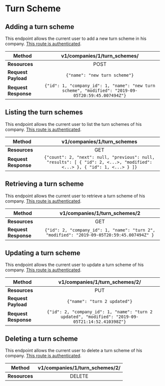 # Turn Scheme

## Adding a turn scheme
This endpoint allows the current user to add a new turn scheme in his company. [This route is authenticated](https://github.com/vision-i40/company_service/tree/master/docs/authentication#authenticated-endpoints).

| **Method**            | v1/companies/1/turn_schemes/     |
|-----------------------|:---------------------:|
| **Resources**         | POST                   |
| **Request Payload**   | `{"name": "new turn scheme"}` |
| **Request Response**  | `{"id": 1, "company_id": 1, "name": "new turn scheme", "modified": "2019-09-05T20:59:45.007494Z"}` |


## Listing the turn schemes
This endpoint allows the current user to list the turn schemes of his company. [This route is authenticated](https://github.com/vision-i40/company_service/tree/master/docs/authentication#authenticated-endpoints).

| **Method**            | v1/companies/1/turn_schemes     |
|-----------------------|:---------------------:|
| **Resources**         | GET                   |
| **Request Response**  | `{"count": 2, "next": null, "previous": null, "results": [ { "id": 2, <...>, "modified": <...> }, { "id": 1, <...> } ]}` |


## Retrieving a turn scheme
This endpoint allows the current user to retrieve a turn scheme of his company. [This route is authenticated](https://github.com/vision-i40/company_service/tree/master/docs/authentication#authenticated-endpoints).

| **Method**            | v1/companies/1/turn_schemes/2     |
|-----------------------|:---------------------:|
| **Resources**         | GET                   |
| **Request Response**  | `{"id": 2, "company_id": 1, "name": "turn 2", "modified": "2019-09-05T20:59:45.007494Z" }` |


## Updating a turn scheme
This endpoint allows the current user to update a turn scheme of his company. [This route is authenticated](https://github.com/vision-i40/company_service/tree/master/docs/authentication#authenticated-endpoints).

| **Method**            | v1/companies/1/turn_schemes/2/     |
|-----------------------|:---------------------:|
| **Resources**         | PUT                   |
| **Request Payload**   | `{"name": "turn 2 updated"}` |
| **Request Response**  | `{"id": 2, "company_id": 1, "name": "turn 2 updated", "modified": "2019-09-05T21:14:52.410398Z"}` |


## Deleting a turn scheme
This endpoint allows the current user to delete a turn scheme of his company. [This route is authenticated](https://github.com/vision-i40/company_service/tree/master/docs/authentication#authenticated-endpoints).

| **Method**            | v1/companies/1/turn_schemes/2/     |
|-----------------------|:---------------------:|
| **Resources**         | DELETE                   |
